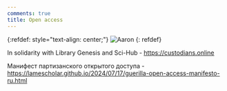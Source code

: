 ```yaml
---
comments: true
title: Open access
---
```


{:refdef: style="text-align: center;"}
![Aaron](/images/aaron.webp)
{: refdef}
<br>

In solidarity with Library Genesis and Sci-Hub - <https://custodians.online>

Манифест партизанского открытого доступа - <https://lamescholar.github.io/2024/07/17/guerilla-open-access-manifesto-ru.html>
